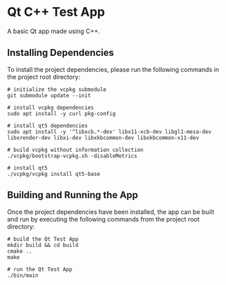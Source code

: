 # Qt C++ Test App

A basic Qt app made using C++.

## Installing Dependencies

To install the project dependencies, please run the following commands in the project root directory:

```
# initialize the vcpkg submodule
git submodule update --init

# install vcpkg dependencies
sudo apt install -y curl pkg-config

# install qt5 dependencies
sudo apt install -y '^libxcb.*-dev' libx11-xcb-dev libgl1-mesa-dev libxrender-dev libxi-dev libxkbcommon-dev libxkbcommon-x11-dev

# build vcpkg without information collection
./vcpkg/bootstrap-vcpkg.sh -disableMetrics

# install qt5
./vcpkg/vcpkg install qt5-base
```

## Building and Running the App

Once the project dependencies have been installed, the app can be built and run by executing the following commands from the project root directory:

```
# build the Qt Test App
mkdir build && cd build
cmake ..
make

# run the Qt Test App
./bin/main
```